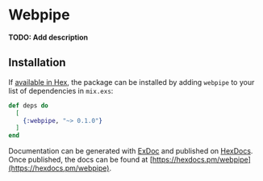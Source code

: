 # Webpipe




**TODO: Add description**

## Installation

If [available in Hex](https://hex.pm/docs/publish), the package can be installed
by adding `webpipe` to your list of dependencies in `mix.exs`:

```elixir
def deps do
  [
    {:webpipe, "~> 0.1.0"}
  ]
end
```

Documentation can be generated with [ExDoc](https://github.com/elixir-lang/ex_doc)
and published on [HexDocs](https://hexdocs.pm). Once published, the docs can
be found at [https://hexdocs.pm/webpipe](https://hexdocs.pm/webpipe).

